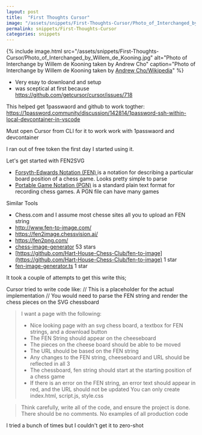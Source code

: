 ```yaml
---
layout: post
title:  "First Thoughts Cursor"
image: "/assets/snippets/First-Thoughts-Cursor/Photo_of_Interchanged_by_Willem_de_Kooning.jpg"
permalink: snippets/First-Thoughts-Cursor
categories: snippets
---
```


{% include image.html 
   src="/assets/snippets/First-Thoughts-Cursor/Photo_of_Interchanged_by_Willem_de_Kooning.jpg" 
   alt="Photo of Interchange by Willem de Kooning taken by Andrew Cho"
   caption="Photo of Interchange by Willem de Kooning taken by [Andrew Cho/Wikipedia](https://en.wikipedia.org/wiki/File:Photo_of_Interchanged_by_Willem_de_Kooning.jpg)" 
%}

- Very esay to downloand and setup
- was sceptical at first because https://github.com/getcursor/cursor/issues/718

This helped get 1passwaord and github to work togther:
https://1password.community/discussion/142814/1password-ssh-within-local-devcontainer-in-vscode

Must open Cursor from CLI for it to work work with 1passwaord and devcontainer

I ran out of free token the first day I started using it.


Let's get started with FEN2SVG
- [Forsyth-Edwards Notation (FEN)
](https://en.wikipedia.org/wiki/Forsyth%E2%80%93Edwards_Notation) is a notation for describing a particular board position of a chess game. Looks pretty simple to parse
- [Portable Game Notation (PGN)](https://en.wikipedia.org/wiki/Portable_Game_Notation) is a standard plain text format for recording chess games. A PGN file can have many games


Similar Tools
- Chess.com and I assume most chesse sites all you to upload an FEN string
- http://www.fen-to-image.com/
- https://fen2image.chessvision.ai/
- https://fen2png.com/
- [chess-image-generator](https://github.com/andyruwruw/chess-image-generator) 53 stars
- [https://github.com/Hart-House-Chess-Club/fen-to-image](https://github.com/Hart-House-Chess-Club/fen-to-image) 1 star
- [fen-image-generator.ts](https://gist.github.com/loicmarie/6426394790fb0155225fa4994f89cbdf) 1 star


It took a couple of attempts to get this write this;

Cursor tried to write code like:
// This is a placeholder for the actual implementation
// You would need to parse the FEN string and render the chess pieces on the SVG chessboard

>I want a page with the following:
>- Nice looking page with an svg chess board, a textbox for FEN strings, and a download button
>- The FEN String should appear on the cheeseboard
>- The pieces on the cheese board should be able to be moved
>- The URL should be based on the FEN string
>- Any changes to the FEN string, cheeseboard and URL should be reflected in all 3
>- The chessboard, fen string should start at the starting position of a chess game
>- If there is an error on the FEN string, an error text should appear in red, and the URL should not be updated
>You can only create index.html, script.js, style.css

>Think carefully, write all of the code, and ensure the project is done. There should be no comments. No examples of all production code

I tried a bunch of times but I couldn't get it to zero-shot